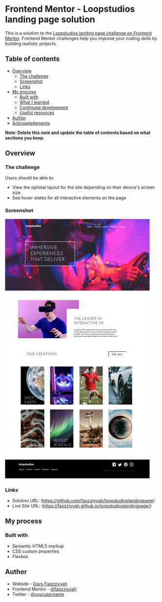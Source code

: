 # Frontend Mentor - Loopstudios landing page solution

This is a solution to the [Loopstudios landing page challenge on Frontend Mentor](https://www.frontendmentor.io/challenges/loopstudios-landing-page-N88J5Onjw). Frontend Mentor challenges help you improve your coding skills by building realistic projects. 

## Table of contents

- [Overview](#overview)
  - [The challenge](#the-challenge)
  - [Screenshot](#screenshot)
  - [Links](#links)
- [My process](#my-process)
  - [Built with](#built-with)
  - [What I learned](#what-i-learned)
  - [Continued development](#continued-development)
  - [Useful resources](#useful-resources)
- [Author](#author)
- [Acknowledgments](#acknowledgments)

**Note: Delete this note and update the table of contents based on what sections you keep.**

## Overview

### The challenge

Users should be able to:

- View the optimal layout for the site depending on their device's screen size
- See hover states for all interactive elements on the page

### Screenshot

![](images/screenshot.jpg)

### Links

- Solution URL: (https://github.com/faozziyyah/loopstudioslandingpage)
- Live Site URL: (https://faozziyyah.github.io/loopstudioslandingpage/)

## My process

### Built with

- Semantic HTML5 markup
- CSS custom properties
- Flexbox

## Author

- Website - [Days Faozziyyah](https://my-portfolio.faozziyyah.vercel.app/)
- Frontend Mentor - [@faozziyyah](https://www.frontendmentor.io/profile/faozziyyah)
- Twitter - [@yourusername](https://www.twitter.com/yourusername)
